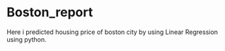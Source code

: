 # Boston_report
Here i predicted housing price of boston city by using Linear Regression using python.

